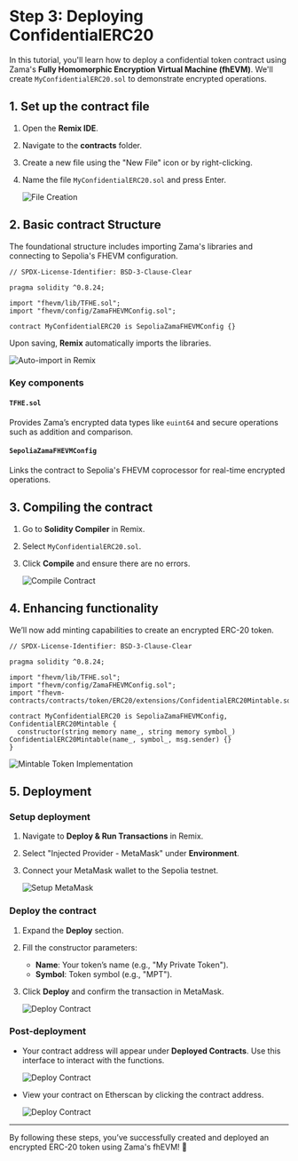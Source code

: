 # Step 3: Deploying **ConfidentialERC20**

In this tutorial, you'll learn how to deploy a confidential token contract using Zama's **Fully Homomorphic Encryption Virtual Machine (fhEVM)**. We'll create `MyConfidentialERC20.sol` to demonstrate encrypted operations.

## 1. **Set up the contract file**

1. Open the **Remix IDE**.
2. Navigate to the **contracts** folder.
3. Create a new file using the "New File" icon or by right-clicking.
4. Name the file `MyConfidentialERC20.sol` and press Enter.

   ![File Creation](https://colony-recorder.s3.amazonaws.com/files/2025-01-16/506d526f-7e88-4aae-aaa5-92176b03ccf8/stack_animation.webp)

## 2. **Basic contract Structure**

The foundational structure includes importing Zama's libraries and connecting to Sepolia's FHEVM configuration.

```solidity
// SPDX-License-Identifier: BSD-3-Clause-Clear

pragma solidity ^0.8.24;

import "fhevm/lib/TFHE.sol";
import "fhevm/config/ZamaFHEVMConfig.sol";

contract MyConfidentialERC20 is SepoliaZamaFHEVMConfig {}
```

Upon saving, **Remix** automatically imports the libraries.

![Auto-import in Remix](https://ajeuwbhvhr.cloudimg.io/colony-recorder.s3.amazonaws.com/files/2025-01-16/98f850d2-b303-4ba7-89e8-9db3fba9773c/ascreenshot.jpeg)

### **Key components**

#### **`TFHE.sol`**

Provides Zama’s encrypted data types like `euint64` and secure operations such as addition and comparison.

#### **`SepoliaZamaFHEVMConfig`**

Links the contract to Sepolia's FHEVM coprocessor for real-time encrypted operations.

## 3. **Compiling the contract**

1. Go to **Solidity Compiler** in Remix.
2. Select `MyConfidentialERC20.sol`.
3. Click **Compile** and ensure there are no errors.

   ![Compile Contract](https://colony-recorder.s3.amazonaws.com/files/2025-01-16/a4776697-ea82-4094-8e36-95f377b271d3/stack_animation.webp)

## 4. **Enhancing functionality**

We’ll now add minting capabilities to create an encrypted ERC-20 token.

```solidity
// SPDX-License-Identifier: BSD-3-Clause-Clear

pragma solidity ^0.8.24;

import "fhevm/lib/TFHE.sol";
import "fhevm/config/ZamaFHEVMConfig.sol";
import "fhevm-contracts/contracts/token/ERC20/extensions/ConfidentialERC20Mintable.sol";

contract MyConfidentialERC20 is SepoliaZamaFHEVMConfig, ConfidentialERC20Mintable {
  constructor(string memory name_, string memory symbol_) ConfidentialERC20Mintable(name_, symbol_, msg.sender) {}
}
```

![Mintable Token Implementation](https://ajeuwbhvhr.cloudimg.io/colony-recorder.s3.amazonaws.com/files/2025-01-16/1aba4b08-182d-40df-b2da-dfa9a51ffd29/ascreenshot.jpeg)

## 5. **Deployment**

### **Setup deployment**

1. Navigate to **Deploy & Run Transactions** in Remix.
2. Select "Injected Provider - MetaMask" under **Environment**.
3. Connect your MetaMask wallet to the Sepolia testnet.

   ![Setup MetaMask](https://colony-recorder.s3.amazonaws.com/files/2025-01-16/6bbcfe82-5db4-4a6a-b58e-c21c7e0a5034/stack_animation.webp)

### **Deploy the contract**

1. Expand the **Deploy** section.
2. Fill the constructor parameters:
   - **Name**: Your token’s name (e.g., "My Private Token").
   - **Symbol**: Token symbol (e.g., "MPT").
3. Click **Deploy** and confirm the transaction in MetaMask.

   ![Deploy Contract](https://colony-recorder.s3.amazonaws.com/files/2025-01-16/ad5f896e-a394-449e-bd6f-be37fff251a6/stack_animation.webp)

### **Post-deployment**

- Your contract address will appear under **Deployed Contracts**. Use this interface to interact with the functions.

  ![Deploy Contract](https://ajeuwbhvhr.cloudimg.io/colony-recorder.s3.amazonaws.com/files/2025-01-16/3685296f-0a0a-46bd-9c2f-4cb9320e47d3/ascreenshot.jpeg?tl_px=0,752&br_px=1719,1714&force_format=jpeg&q=100&width=1120.0&wat=1&wat_opacity=1&wat_gravity=northwest&wat_url=https://colony-recorder.s3.amazonaws.com/images/watermarks/FB923C_standard.png&wat_pad=66,466)

- View your contract on Etherscan by clicking the contract address.

  ![Deploy Contract](https://ajeuwbhvhr.cloudimg.io/colony-recorder.s3.amazonaws.com/files/2025-01-16/bb6ad6b9-f166-4fc1-9358-15363592ad46/ascreenshot.jpeg?tl_px=64,752&br_px=1784,1714&force_format=jpeg&q=100&width=1120.0&wat=1&wat_opacity=1&wat_gravity=northwest&wat_url=https://colony-recorder.s3.amazonaws.com/images/watermarks/FB923C_standard.png&wat_pad=524,392)

---

By following these steps, you’ve successfully created and deployed an encrypted ERC-20 token using Zama's fhEVM! 🎉
